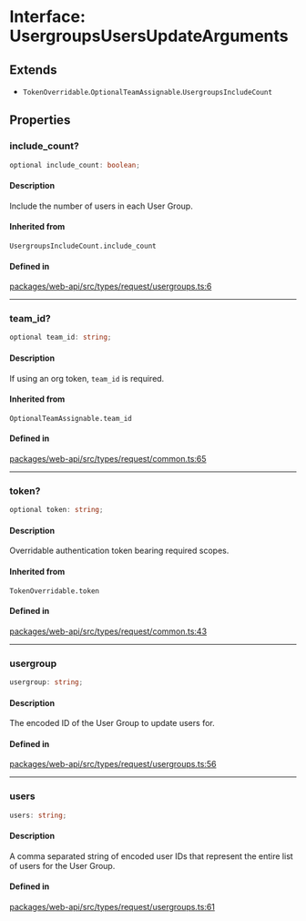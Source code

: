# Interface: UsergroupsUsersUpdateArguments

## Extends

- `TokenOverridable`.`OptionalTeamAssignable`.`UsergroupsIncludeCount`

## Properties

### include\_count?

```ts
optional include_count: boolean;
```

#### Description

Include the number of users in each User Group.

#### Inherited from

`UsergroupsIncludeCount.include_count`

#### Defined in

[packages/web-api/src/types/request/usergroups.ts:6](https://github.com/slackapi/node-slack-sdk/blob/main/packages/web-api/src/types/request/usergroups.ts#L6)

***

### team\_id?

```ts
optional team_id: string;
```

#### Description

If using an org token, `team_id` is required.

#### Inherited from

`OptionalTeamAssignable.team_id`

#### Defined in

[packages/web-api/src/types/request/common.ts:65](https://github.com/slackapi/node-slack-sdk/blob/main/packages/web-api/src/types/request/common.ts#L65)

***

### token?

```ts
optional token: string;
```

#### Description

Overridable authentication token bearing required scopes.

#### Inherited from

`TokenOverridable.token`

#### Defined in

[packages/web-api/src/types/request/common.ts:43](https://github.com/slackapi/node-slack-sdk/blob/main/packages/web-api/src/types/request/common.ts#L43)

***

### usergroup

```ts
usergroup: string;
```

#### Description

The encoded ID of the User Group to update users for.

#### Defined in

[packages/web-api/src/types/request/usergroups.ts:56](https://github.com/slackapi/node-slack-sdk/blob/main/packages/web-api/src/types/request/usergroups.ts#L56)

***

### users

```ts
users: string;
```

#### Description

A comma separated string of encoded user IDs that represent the entire list of users for
the User Group.

#### Defined in

[packages/web-api/src/types/request/usergroups.ts:61](https://github.com/slackapi/node-slack-sdk/blob/main/packages/web-api/src/types/request/usergroups.ts#L61)
